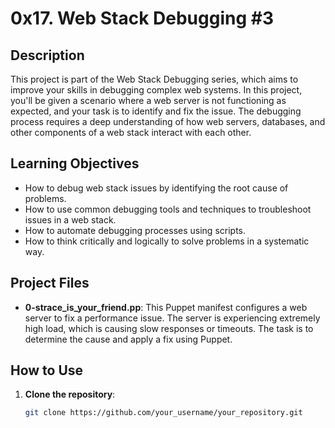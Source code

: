 # 0x17. Web Stack Debugging #3

## Description

This project is part of the Web Stack Debugging series, which aims to improve your skills in debugging complex web systems. In this project, you'll be given a scenario where a web server is not functioning as expected, and your task is to identify and fix the issue. The debugging process requires a deep understanding of how web servers, databases, and other components of a web stack interact with each other.

## Learning Objectives

- How to debug web stack issues by identifying the root cause of problems.
- How to use common debugging tools and techniques to troubleshoot issues in a web stack.
- How to automate debugging processes using scripts.
- How to think critically and logically to solve problems in a systematic way.

## Project Files

- **0-strace_is_your_friend.pp**: This Puppet manifest configures a web server to fix a performance issue. The server is experiencing extremely high load, which is causing slow responses or timeouts. The task is to determine the cause and apply a fix using Puppet.

## How to Use

1. **Clone the repository**:
   ```bash
   git clone https://github.com/your_username/your_repository.git

